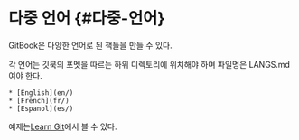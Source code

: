 # 다중 언어 {#다중-언어}

GitBook은 다양한 언어로 된 책들을 만들 수 있다.

각 언어는 깃북의 포멧을 따르는 하위 디렉토리에 위치해야 하며 파일명은 LANGS.md여야 한다.

```
* [English](en/)
* [French](fr/)
* [Espanol](es/)
```

예제는[Learn Git](https://github.com/GitbookIO/git)에서 볼 수 있다.

